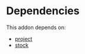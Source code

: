 # Dependencies

This addon depends on:

- [project](https://github.com/bringout/oca-ocb-project/tree/34bb0efb28481430ac637e2c5f3897473528edb8/odoo-bringout-oca-ocb-project)
- [stock](https://github.com/bringout/oca-ocb-warehouse/tree/9281cf64e8c89d4224a778a2e3c7eefc255a1add/odoo-bringout-oca-ocb-stock)
